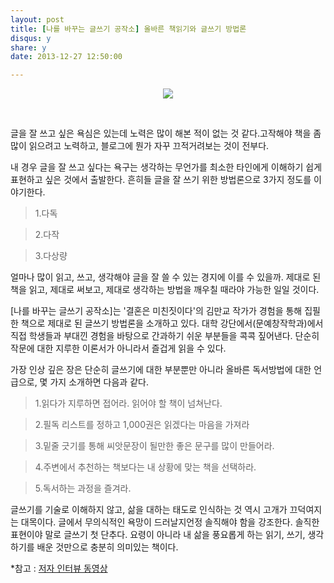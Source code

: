 ```yaml
---
layout: post
title: [나를 바꾸는 글쓰기 공작소] 올바른 책읽기와 글쓰기 방법론
disqus: y
share: y
date: 2013-12-27 12:50:00

---
```


<p align=center>
<img src=http://beatshon.github.io/images/book2.jpg>
</p>
</br>

글을 잘 쓰고 싶은 욕심은 있는데 노력은 많이 해본 적이 없는 것 같다.고작해야 책을 좀 많이 읽으려고 노력하고, 블로그에 뭔가 자꾸 끄적거려보는 것이 전부다.
 
내 경우 글을 잘 쓰고 싶다는 욕구는 생각하는 무언가를 최소한 타인에게 이해하기 쉽게 표현하고 싶은 것에서 출발한다. 흔히들 글을 잘 쓰기 위한 방법론으로 3가지 정도를 이야기한다. 

>1.다독

>2.다작

>3.다상량

얼마나 많이 읽고, 쓰고, 생각해야 글을 잘 쓸 수 있는 경지에 이를 수 있을까. 제대로 된 책을 읽고, 제대로 써보고, 제대로 생각하는 방법을 깨우칠 때라야 가능한 일일 것이다. 

[나를 바꾸는 글쓰기 공작소]는 '결혼은 미친짓이다'의 김만교 작가가 경험을 통해 집필한 책으로 제대로 된 글쓰기 방법론을 소개하고 있다. 대학 강단에서(문예창작학과)에서 직접 학생들과 부대낀 경험을 바탕으로 간과하기 쉬운 부분들을 콕콕 짚어낸다. 단순히 작문에 대한 지루한 이론서가 아니라서 즐겁게 읽을 수 있다.

가장 인상 깊은 장은 단순히 글쓰기에 대한 부분뿐만 아니라 올바른 독서방법에 대한 언급으로, 몇 가지 소개하면 다음과 같다.

>1.읽다가 지루하면 접어라. 읽어야 할 책이 넘쳐난다.

>2.필독 리스트를 정하고 1,000권은 읽겠다는 마음을 가져라

>3.밑줄 긋기를 통해 씨앗문장이 될만한 좋은 문구를 많이 만들어라.

>4.주변에서 추천하는 책보다는 내 상황에 맞는 책을 선택하라.

>5.독서하는 과정을 즐겨라.

글쓰기를 기술로 이해하지 않고, 삶을 대하는 태도로 인식하는 것 역시 고개가 끄덕여지는 대목이다. 글에서 무의식적인 욕망이 드러날지언정 솔직해야 함을 강조한다. 솔직한 표현이야 말로 글쓰기 첫 단추다. 요령이 아니라 내 삶을 풍요롭게 하는 읽기, 쓰기, 생각하기를 배운 것만으로 충분히 의미있는 책이다. 

*참고 :  [저자 인터뷰 동영상](http://tvpot.daum.net/clip/ClipView.do?clipid=15003449&rtes=y)


